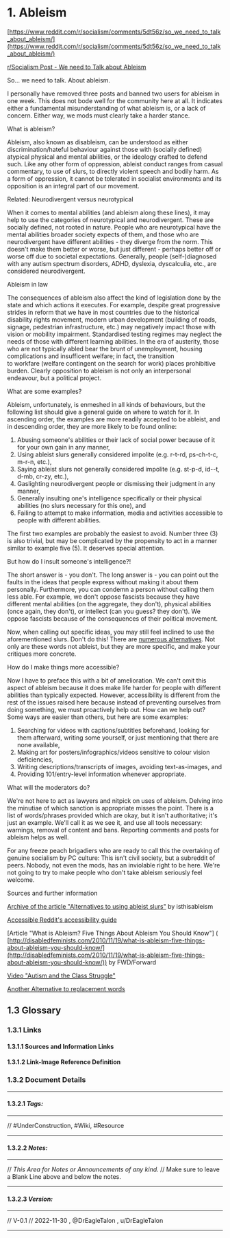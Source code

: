 # 1. Ableism

[https://www.reddit.com/r/socialism/comments/5dt56z/so_we_need_to_talk_about_ableism/](https://www.reddit.com/r/socialism/comments/5dt56z/so_we_need_to_talk_about_ableism/)

[r/Socialism Post - We need to Talk about Ableism][ableism post]

So... we need to talk. About ableism.

I personally have removed three posts and banned two users for ableism in one week. This does not bode well for the community here at all. It indicates either a fundamental misunderstanding of what ableism is, or a lack of concern. Either way, we mods must clearly take a harder stance.

What is ableism?

Ableism, also known as disableism, can be understood as either discrimination/hateful behaviour against those with (socially defined) atypical physical and mental abilities, or the ideology crafted to defend such. Like any other form of oppression, ableist conduct ranges from casual commentary, to use of slurs, to directly violent speech and bodily harm. As a form of oppression, it cannot be tolerated in socialist environments and its opposition is an integral part of our movement.

Related: Neurodivergent versus neurotypical

When it comes to mental abilities (and ableism along these lines), it may help to use the categories of neurotypical and neurodivergent. These are socially defined, not rooted in nature. People who are neurotypical have the mental abilities broader society expects of them, and those who are neurodivergent have different abilities - they diverge from the norm. This doesn't make them better or worse, but just different - perhaps better off or worse off due to societal expectations. Generally, people (self-)diagnosed with any autism spectrum disorders, ADHD, dyslexia, dyscalculia, etc., are considered neurodivergent.

Ableism in law

The consequences of ableism also affect the kind of legislation done by the state and which actions it executes. For example, despite great progressive strides in reform that we have in most countries due to the historical disability rights movement, modern urban development (building of roads, signage, pedestrian infrastructure, etc.) may negatively impact those with vision or mobility impairment. Standardised testing regimes may neglect the needs of those with different learning abilities. In the era of austerity, those who are not typically abled bear the brunt of unemployment, housing complications and insufficent welfare; in fact, the transition to workfare (welfare contingent on the search for work) places prohibitive burden. Clearly opposition to ableism is not only an interpersonal endeavour, but a political project.

What are some examples?

Ableism, unfortunately, is enmeshed in all kinds of behaviours, but the following list should give a general guide on where to watch for it. In ascending order, the examples are more readily accepted to be ableist, and in descending order, they are more likely to be found online:

1. Abusing someone's abilities or their lack of social power because of it for your own gain in any manner,
2. Using ableist slurs generally considered impolite (e.g. r-t-rd, ps-ch-t-c, m-r-n, etc.),
3. Saying ableist slurs not generally considered impolite (e.g. st-p-d, id--t, d-mb, cr-zy, etc.),
4. Gaslighting neurodivergent people or dismissing their judgment in any manner,
5. Generally insulting one's intelligence specifically or their physical abilities (no slurs necessary for this one), and
6. Failing to attempt to make information, media and activities accessible to people with different abilities.

The first two examples are probably the easiest to avoid. Number three (3) is also trivial, but may be complicated by the propensity to act in a manner similar to example five (5). It deserves special attention.

But how do I insult someone's intelligence?!

The short answer is - you don't. The long answer is - you can point out the faults in the ideas that people express without making it about them personally. Furthermore, you can condemn a person without calling them less able. For example, we don't oppose fascists because they have different mental abilities (on the aggregate, they don't), physical abilities (once again, they don't), or intellect (can you guess? they don't). We oppose fascists because of the consequences of their political movement.

Now, when calling out specific ideas, you may still feel inclined to use the aforementioned slurs. Don't do this! There are [numerous alternatives](http://archive.is/nSrpM). Not only are these words not ableist, but they are more specific, and make your critiques more concrete.

How do I make things more accessible?

Now I have to preface this with a bit of amelioration. We can't omit this aspect of ableism because it does make life harder for people with different abilities than typically expected. However, accessibility is different from the rest of the issues raised here because instead of preventing ourselves from doing something, we must proactively help out. How can we help out? Some ways are easier than others, but here are some examples:

1. Searching for videos with captions/subtitles beforehand, looking for them afterward, writing some yourself, or just mentioning that there are none available,
2. Making art for posters/infographics/videos sensitive to colour vision deficiencies,
3. Writing descriptions/transcripts of images, avoiding text-as-images, and
4. Providing 101/entry-level information whenever appropriate.

What will the moderators do?

We're not here to act as lawyers and nitpick on uses of ableism. Delving into the minutiae of which sanction is appropriate misses the point. There is a list of words/phrases provided which are okay, but it isn't authoritative; it's just an example. We'll call it as we see it, and use all tools necessary: warnings, removal of content and bans. Reporting comments and posts for ableism helps as well.

For any freeze peach brigadiers who are ready to call this the overtaking of genuine socialism by PC culture: This isn't civil society, but a subreddit of peers. Nobody, not even the mods, has an inviolable right to be here. We're not going to try to make people who don't take ableism seriously feel welcome.

Sources and further information

[Archive of the article "Alternatives to using ableist slurs"](http://archive.is/nSrpM) by isthisableism

[Accessible Reddit's accessibility guide](https://www.reddit.com/r/Accessible/wiki/access)

[Article "What is Ableism? Five Things About Ableism You Should Know"] ( [http://disabledfeminists.com/2010/11/19/what-is-ableism-five-things-about-ableism-you-should-know/](http://disabledfeminists.com/2010/11/19/what-is-ableism-five-things-about-ableism-you-should-know/)) by FWD/Forward

[Video "Autism and the Class Struggle"](https://www.youtube.com/watch?v=OPfsDx3bQwA)

[Another Alternative to replacement words](https://www.autistichoya.com/p/ableist-words-and-terms-to-avoid.html)

## 1.3 Glossary

### 1.3.1 Links

#### 1.3.1.1 Sources and Information Links

#### 1.3.1.2 Link-Image Reference Definition

[ableism post]: https://www.reddit.com/r/socialism/comments/5dt56z/so_we_need_to_talk_about_ableism/

### 1.3.2 Document Details

______________________________________________________________

#### 1.3.2.1 *Tags:*

______________________________________________________________

// #UnderConstruction, #Wiki, #Resource

______________________________________________________________

#### 1.3.2.2 *Notes:*

______________________________________________________________

// *This Area for Notes or Announcements of any kind.*
// Make sure to leave a Blank Line above and below the notes.

______________________________________________________________

#### 1.3.2.3 *Version:*

______________________________________________________________

// V-0.1
// 2022-11-30 , @DrEagleTalon , u/DrEagleTalon

______________________________________________________________
